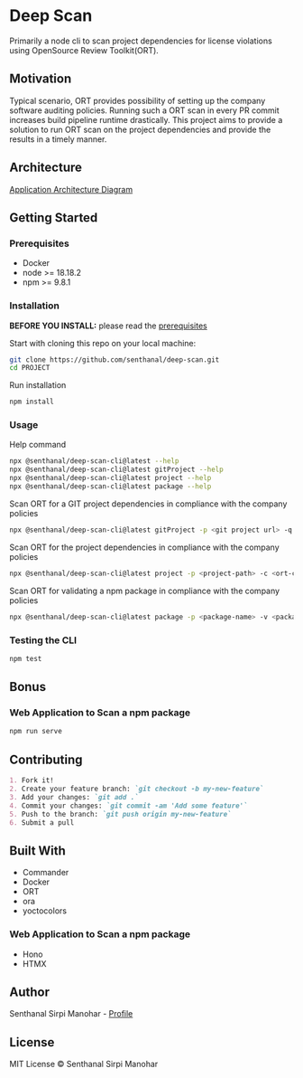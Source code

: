 # Deep Scan

Primarily a node cli to scan project dependencies for license violations using OpenSource Review Toolkit(ORT).

## Motivation

Typical scenario, ORT provides possibility of setting up the company software auditing policies. Running such a ORT scan in every PR commit increases build pipeline runtime drastically. This project aims to provide a solution to run ORT scan on the project dependencies and provide the results in a timely manner.

## Architecture

[Application Architecture Diagram](./documentation/application_architecture_diagram.drawio.png)

## Getting Started

### Prerequisites

* Docker
* node >= 18.18.2
* npm >= 9.8.1

### Installation

**BEFORE YOU INSTALL:** please read the [prerequisites](#prerequisites)

Start with cloning this repo on your local machine:

```sh
git clone https://github.com/senthanal/deep-scan.git
cd PROJECT
```

Run installation

```sh
npm install
```

### Usage

Help command

```sh
npx @senthanal/deep-scan-cli@latest --help
npx @senthanal/deep-scan-cli@latest gitProject --help
npx @senthanal/deep-scan-cli@latest project --help
npx @senthanal/deep-scan-cli@latest package --help
```

Scan ORT for a GIT project dependencies in compliance with the company policies

```sh
npx @senthanal/deep-scan-cli@latest gitProject -p <git project url> -q <git project branch> -c <git project config url> -d <git project config branch> -e <ORT config root folder within the repository> -r <ORT results path> -l <enable windows long path>

```

Scan ORT for the project dependencies in compliance with the company policies

```sh
npx @senthanal/deep-scan-cli@latest project -p <project-path> -c <ort-config-path> -r <ort-result-path>
```

Scan ORT for validating a npm package in compliance with the company policies

```sh
npx @senthanal/deep-scan-cli@latest package -p <package-name> -v <package-version> -c <ort-config-repo-url>
```

### Testing the CLI

```sh
npm test
```

## Bonus

### Web Application to Scan a npm package
```sh
npm run serve
```

## Contributing

````markdown
1. Fork it!
2. Create your feature branch: `git checkout -b my-new-feature`
3. Add your changes: `git add .`
4. Commit your changes: `git commit -am 'Add some feature'`
5. Push to the branch: `git push origin my-new-feature`
6. Submit a pull
````

## Built With
* Commander
* Docker
* ORT
* ora
* yoctocolors
### Web Application to Scan a npm package
* Hono
* HTMX


## Author

Senthanal Sirpi Manohar - [Profile](https://github.com/senthanal)


## License

MIT License © Senthanal Sirpi Manohar

